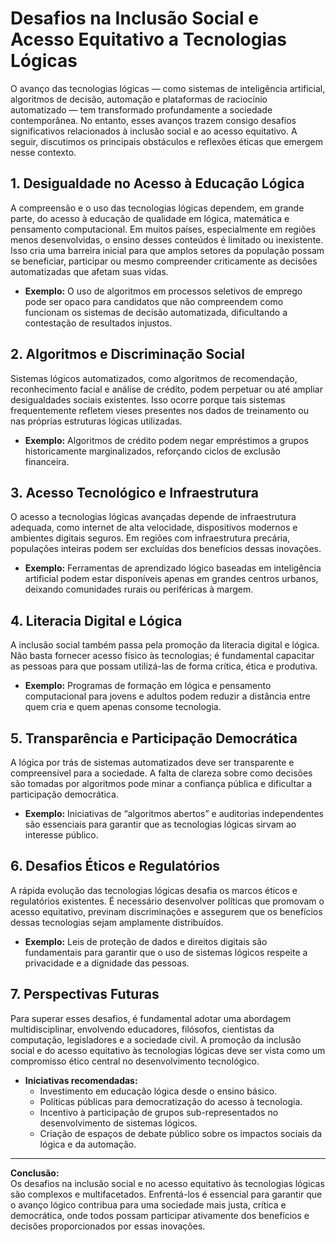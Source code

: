 # Desafios na Inclusão Social e Acesso Equitativo a Tecnologias Lógicas

O avanço das tecnologias lógicas — como sistemas de inteligência artificial, algoritmos de decisão, automação e plataformas de raciocínio automatizado — tem transformado profundamente a sociedade contemporânea. No entanto, esses avanços trazem consigo desafios significativos relacionados à inclusão social e ao acesso equitativo. A seguir, discutimos os principais obstáculos e reflexões éticas que emergem nesse contexto.

## 1. **Desigualdade no Acesso à Educação Lógica**

A compreensão e o uso das tecnologias lógicas dependem, em grande parte, do acesso à educação de qualidade em lógica, matemática e pensamento computacional. Em muitos países, especialmente em regiões menos desenvolvidas, o ensino desses conteúdos é limitado ou inexistente. Isso cria uma barreira inicial para que amplos setores da população possam se beneficiar, participar ou mesmo compreender criticamente as decisões automatizadas que afetam suas vidas.

- **Exemplo:** O uso de algoritmos em processos seletivos de emprego pode ser opaco para candidatos que não compreendem como funcionam os sistemas de decisão automatizada, dificultando a contestação de resultados injustos.

## 2. **Algoritmos e Discriminação Social**

Sistemas lógicos automatizados, como algoritmos de recomendação, reconhecimento facial e análise de crédito, podem perpetuar ou até ampliar desigualdades sociais existentes. Isso ocorre porque tais sistemas frequentemente refletem vieses presentes nos dados de treinamento ou nas próprias estruturas lógicas utilizadas.

- **Exemplo:** Algoritmos de crédito podem negar empréstimos a grupos historicamente marginalizados, reforçando ciclos de exclusão financeira.

## 3. **Acesso Tecnológico e Infraestrutura**

O acesso a tecnologias lógicas avançadas depende de infraestrutura adequada, como internet de alta velocidade, dispositivos modernos e ambientes digitais seguros. Em regiões com infraestrutura precária, populações inteiras podem ser excluídas dos benefícios dessas inovações.

- **Exemplo:** Ferramentas de aprendizado lógico baseadas em inteligência artificial podem estar disponíveis apenas em grandes centros urbanos, deixando comunidades rurais ou periféricas à margem.

## 4. **Literacia Digital e Lógica**

A inclusão social também passa pela promoção da literacia digital e lógica. Não basta fornecer acesso físico às tecnologias; é fundamental capacitar as pessoas para que possam utilizá-las de forma crítica, ética e produtiva.

- **Exemplo:** Programas de formação em lógica e pensamento computacional para jovens e adultos podem reduzir a distância entre quem cria e quem apenas consome tecnologia.

## 5. **Transparência e Participação Democrática**

A lógica por trás de sistemas automatizados deve ser transparente e compreensível para a sociedade. A falta de clareza sobre como decisões são tomadas por algoritmos pode minar a confiança pública e dificultar a participação democrática.

- **Exemplo:** Iniciativas de “algoritmos abertos” e auditorias independentes são essenciais para garantir que as tecnologias lógicas sirvam ao interesse público.

## 6. **Desafios Éticos e Regulatórios**

A rápida evolução das tecnologias lógicas desafia os marcos éticos e regulatórios existentes. É necessário desenvolver políticas que promovam o acesso equitativo, previnam discriminações e assegurem que os benefícios dessas tecnologias sejam amplamente distribuídos.

- **Exemplo:** Leis de proteção de dados e direitos digitais são fundamentais para garantir que o uso de sistemas lógicos respeite a privacidade e a dignidade das pessoas.

## 7. **Perspectivas Futuras**

Para superar esses desafios, é fundamental adotar uma abordagem multidisciplinar, envolvendo educadores, filósofos, cientistas da computação, legisladores e a sociedade civil. A promoção da inclusão social e do acesso equitativo às tecnologias lógicas deve ser vista como um compromisso ético central no desenvolvimento tecnológico.

- **Iniciativas recomendadas:**
  - Investimento em educação lógica desde o ensino básico.
  - Políticas públicas para democratização do acesso à tecnologia.
  - Incentivo à participação de grupos sub-representados no desenvolvimento de sistemas lógicos.
  - Criação de espaços de debate público sobre os impactos sociais da lógica e da automação.

---

**Conclusão:**  
Os desafios na inclusão social e no acesso equitativo às tecnologias lógicas são complexos e multifacetados. Enfrentá-los é essencial para garantir que o avanço lógico contribua para uma sociedade mais justa, crítica e democrática, onde todos possam participar ativamente dos benefícios e decisões proporcionados por essas inovações.